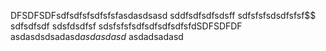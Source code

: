 DFSDFSDFsdfsdfsfsdfsfsfasdasdsasd
sddfsdfsdfsdsff
sdfsfsfsdsdfsfsf$$
sdfsdfsdf
sdsfdsdfsf
sdsfsfsfsdfsdfsdfsdfsfdSDFSDFDF
asdasdsdsadasd$asdasdasd$
asdadsadasd
